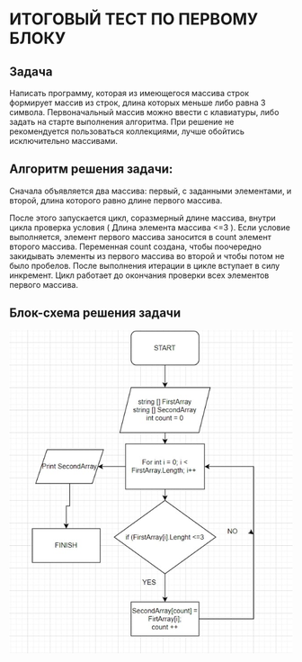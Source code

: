 # ИТОГОВЫЙ ТЕСТ ПО ПЕРВОМУ БЛОКУ 

## **Задача**
Написать программу, которая из имеющегося массива строк формирует массив из строк, длина которых меньше либо равна 3 символа. Первоначальный массив можно ввести с клавиатуры, либо задать на старте выполнения алгоритма. При решение не рекомендуется пользоваться коллекциями, лучше обойтись исключительно массивами.

## **Алгоритм решения задачи:**
Сначала объявляется два массива: первый, с заданными элементами, и второй, длина которого равно длине первого массива. 

После этого запускается цикл, соразмерный длине массива, внутри цикла проверка условия ( Длина элемента массива <=3 ). Если условие выполняется, элемент первого массива заносится в count элемент второго массива. Переменная count создана, чтобы поочередно закидывать элементы из первого массива во второй и чтобы потом не было пробелов. После выполнения итерации в цикле вступает в силу инкремент. Цикл работает до окончания проверки всех элементов первого массива.

## **Блок-схема решения задачи**

![](Scheme.jpg)

